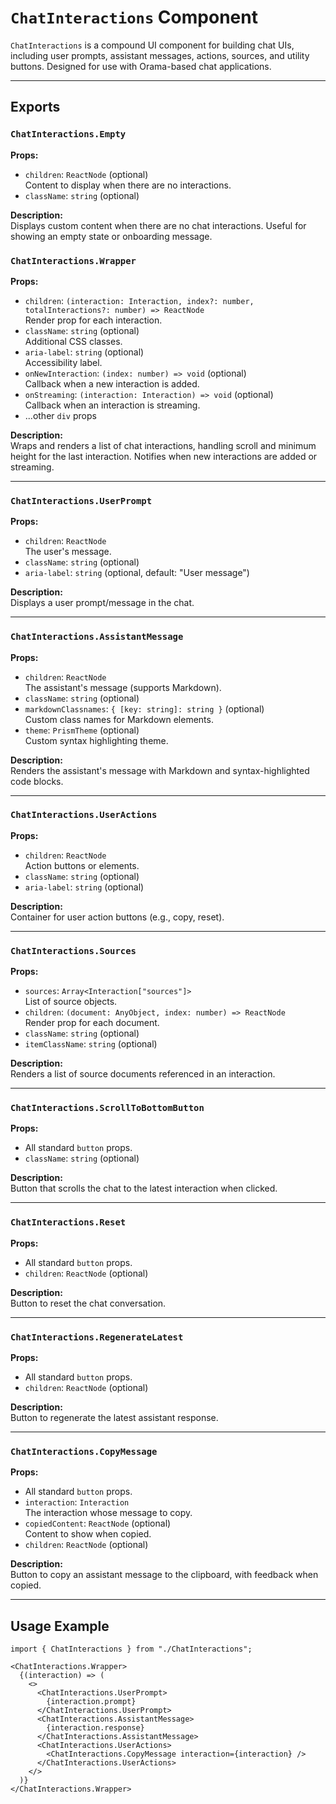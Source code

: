 # `ChatInteractions` Component

`ChatInteractions` is a compound UI component for building chat UIs, including user prompts, assistant messages, actions, sources, and utility buttons. Designed for use with Orama-based chat applications.

---

## Exports

### `ChatInteractions.Empty`

**Props:**

- `children`: `ReactNode` (optional)  
  Content to display when there are no interactions.
- `className`: `string` (optional)

**Description:**  
Displays custom content when there are no chat interactions. Useful for showing an empty state or onboarding message.

### `ChatInteractions.Wrapper`

**Props:**

- `children`: `(interaction: Interaction, index?: number, totalInteractions?: number) => ReactNode`  
  Render prop for each interaction.
- `className`: `string` (optional)  
  Additional CSS classes.
- `aria-label`: `string` (optional)  
  Accessibility label.
- `onNewInteraction`: `(index: number) => void` (optional)  
  Callback when a new interaction is added.
- `onStreaming`: `(interaction: Interaction) => void` (optional)  
  Callback when an interaction is streaming.
- ...other `div` props

**Description:**  
Wraps and renders a list of chat interactions, handling scroll and minimum height for the last interaction. Notifies when new interactions are added or streaming.

---

### `ChatInteractions.UserPrompt`

**Props:**

- `children`: `ReactNode`  
  The user's message.
- `className`: `string` (optional)
- `aria-label`: `string` (optional, default: "User message")

**Description:**  
Displays a user prompt/message in the chat.

---

### `ChatInteractions.AssistantMessage`

**Props:**

- `children`: `ReactNode`  
  The assistant's message (supports Markdown).
- `className`: `string` (optional)
- `markdownClassnames`: `{ [key: string]: string }` (optional)  
  Custom class names for Markdown elements.
- `theme`: `PrismTheme` (optional)  
  Custom syntax highlighting theme.

**Description:**  
Renders the assistant's message with Markdown and syntax-highlighted code blocks.

---

### `ChatInteractions.UserActions`

**Props:**

- `children`: `ReactNode`  
  Action buttons or elements.
- `className`: `string` (optional)
- `aria-label`: `string` (optional)

**Description:**  
Container for user action buttons (e.g., copy, reset).

---

### `ChatInteractions.Sources`

**Props:**

- `sources`: `Array<Interaction["sources"]>`  
  List of source objects.
- `children`: `(document: AnyObject, index: number) => ReactNode`  
  Render prop for each document.
- `className`: `string` (optional)
- `itemClassName`: `string` (optional)

**Description:**  
Renders a list of source documents referenced in an interaction.

---

### `ChatInteractions.ScrollToBottomButton`

**Props:**

- All standard `button` props.
- `className`: `string` (optional)

**Description:**  
Button that scrolls the chat to the latest interaction when clicked.

---

### `ChatInteractions.Reset`

**Props:**

- All standard `button` props.
- `children`: `ReactNode` (optional)

**Description:**  
Button to reset the chat conversation.

---

### `ChatInteractions.RegenerateLatest`

**Props:**

- All standard `button` props.
- `children`: `ReactNode` (optional)

**Description:**  
Button to regenerate the latest assistant response.

---

### `ChatInteractions.CopyMessage`

**Props:**

- All standard `button` props.
- `interaction`: `Interaction`  
  The interaction whose message to copy.
- `copiedContent`: `ReactNode` (optional)  
  Content to show when copied.
- `children`: `ReactNode` (optional)

**Description:**  
Button to copy an assistant message to the clipboard, with feedback when copied.

---

## Usage Example

````tsx
import { ChatInteractions } from "./ChatInteractions";

<ChatInteractions.Wrapper>
  {(interaction) => (
    <>
      <ChatInteractions.UserPrompt>
        {interaction.prompt}
      </ChatInteractions.UserPrompt>
      <ChatInteractions.AssistantMessage>
        {interaction.response}
      </ChatInteractions.AssistantMessage>
      <ChatInteractions.UserActions>
        <ChatInteractions.CopyMessage interaction={interaction} />
      </ChatInteractions.UserActions>
    </>
  )}
</ChatInteractions.Wrapper>
````